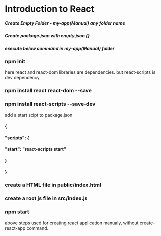 # Introduction to React

##### Create Empty Folder - my-app(Manual) any folder name
##### Create package.json with empty json {}

##### execute below command in my-app(Manual) folder

### npm init

here react and react-dom libraries are dependencies. 
but react-scripts is dev dependency

### npm install react react-dom --save
### npm install react-scripts --save-dev

add a start scipt to package.json

#### {
####   "scripts": {
####       "start": "react-scripts start"
####   }
#### }


### create a HTML file in public/index.html

### create a root js file in src/index.js 

### npm start

above steps used for creating react application manualy, without create-react-app command.


